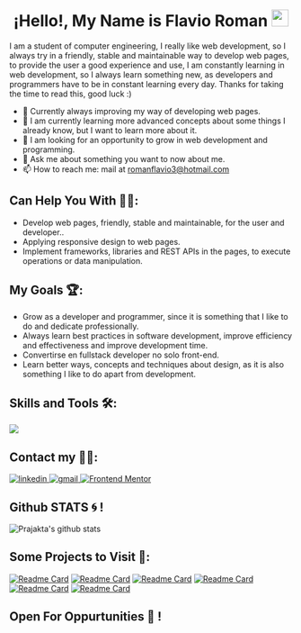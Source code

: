 <h1 align="center">¡Hello!, My Name is Flavio Roman <img src="https://raw.githubusercontent.com/MartinHeinz/MartinHeinz/master/wave.gif" width="30px"></h1>

<p>
  I am a student of computer engineering, I really like web development, so I always try in a friendly, stable and maintainable way to develop web pages, to provide the user a good experience   and use, 
  I am constantly learning in web development, so I always learn something new, as developers and programmers have to be in constant learning every day. Thanks for taking the time to read this, good luck 
  :)
</p>

- 🔭 Currently always improving my way of developing web pages.
- 🌱 I am currently learning more advanced concepts about some things I already know, but I want to learn more about it.
- 🏅 I am looking for an opportunity to grow in web development and programming.
- 💬 Ask me about something you want to now about me.
- 📫 How to reach me: mail at romanflavio3@hotmail.com

## Can Help You With 👩‍💻:
- Develop web pages, friendly, stable and maintainable, for the user and developer..
- Applying responsive design to web pages.
- Implement frameworks, libraries and REST APIs in the pages, to execute operations or data manipulation.

## My Goals 🏆:
- Grow as a developer and programmer, since it is something that I like to do and dedicate professionally.
- Always learn best practices in software development, improve efficiency and effectiveness and improve development time.
- Convertirse en fullstack developer no solo front-end.
- Learn better ways, concepts and techniques about design, as it is also something I like to do apart from development. 

## Skills and Tools 🛠️:
 <img src="https://skillicons.dev/icons?i=git,bootstrap,css,sass,discord,figma,github,html,java,php,js,linux,materialui,mysql,nextjs,nodejs,react,vite,tailwind,netlify,replit,vscode&perline=14" />
 
## Contact my 🤝🏻:
<a href="https://www.linkedin.com/in/flavio-roman-1946201b5/" target="_blank">
 <img src="https://img.shields.io/badge/LinkedIn-0077B5?style=for-the-badge&logo=linkedin&logoColor=white" alt="linkedin" />
</a>
<a href="mailto:romanflavio2@gmail.com" target="_blank">
 <img src="https://img.shields.io/badge/Gmail-D14836?style=for-the-badge&logo=gmail&logoColor=white" alt="gmail" />
</a>
<a href="mailto:romanflavio2@gmail.com">
  <img src="https://camo.githubusercontent.com/fe4f685f3dfccebdc79852e415218057fa8000d2baa8dcb3ae757822e64272ca/68747470733a2f2f696d672e736869656c64732e696f2f62616467652f2d46726f6e74656e642532304d656e746f722d3546334443343f7374796c653d666f722d7468652d6261646765266c6f676f3d46726f6e74656e644d656e746f72266c6f676f436f6c6f723d7768697465266c696e6b3d68747470733a2f2f7777772e66726f6e74656e646d656e746f722e696f2f70726f66696c652f4d656c76696e416775696c6172" alt="Frontend Mentor" data-canonical-src="https://img.shields.io/badge/-Frontend%20Mentor-5F3DC4?style=for-the-badge&amp;logo=FrontendMentor&amp;logoColor=white&amp;link=https://www.frontendmentor.io/profile/FRG152">
</a>

## Github STATS :cyclone: !

![Prajakta's github stats](https://github-readme-stats.vercel.app/api?username=FlavioRoman&show_icons=true&theme=dracula)
<br>

## Some Projects to Visit 🚩: 
[![Readme Card](https://github-readme-stats.vercel.app/api/pin/?username=FlavioRoman&theme=dracula&repo=pricing_toggle)](https://github.com/FlavioRoman/pricing_toggle)
[![Readme Card](https://github-readme-stats.vercel.app/api/pin/?username=FlavioRoman&theme=dracula&repo=static_job_listings)](https://github.com/FlavioRoman/static_job_listings)
[![Readme Card](https://github-readme-stats.vercel.app/api/pin/?username=FlavioRoman&theme=dracula&repo=qr-code-js)](https://github.com/FlavioRoman/qr-code-js)
[![Readme Card](https://github-readme-stats.vercel.app/api/pin/?username=FlavioRoman&theme=dracula&repo=fylo_dark_theme)](https://github.com/FlavioRoman/fylo_dark_theme)
[![Readme Card](https://github-readme-stats.vercel.app/api/pin/?username=FlavioRoman&theme=dracula&repo=est_countries_api_with_color_theme_switcher)](https://github.com/FlavioRoman/est_countries_api_with_color_theme_switcher)
[![Readme Card](https://github-readme-stats.vercel.app/api/pin/?username=FlavioRoman&theme=dracula&repo=nft_card)](https://github.com/FlavioRoman/nft_card)

## Open For Oppurtunities :purple_heart: !


